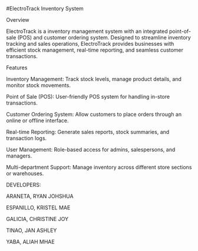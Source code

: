 #ElectroTrack Inventory System

Overview

ElectroTrack is a inventory management system with an integrated point-of-sale (POS) and customer ordering system. Designed to streamline inventory tracking and sales operations, ElectroTrack provides businesses with efficient stock management, real-time reporting, and seamless customer transactions.

Features

Inventory Management: Track stock levels, manage product details, and monitor stock movements.

Point of Sale (POS): User-friendly POS system for handling in-store transactions.

Customer Ordering System: Allow customers to place orders through an online or offline interface.

Real-time Reporting: Generate sales reports, stock summaries, and transaction logs.

User Management: Role-based access for admins, salespersons, and managers.

Multi-department Support: Manage inventory across different store sections or warehouses.


DEVELOPERS:

ARANETA, RYAN JOHSHUA

ESPANILLO, KRISTEL MAE

GALICIA, CHRISTINE JOY

TINAO, JAN ASHLEY

YABA, ALIAH MHAE
